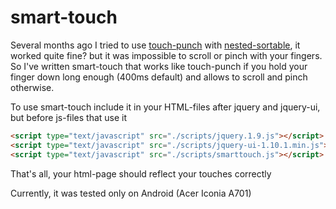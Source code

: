smart-touch
===========


Several months ago I tried to use [touch-punch](https://github.com/furf/jquery-ui-touch-punch/) with [nested-sortable](https://github.com/mjsarfatti/nestedSortable), it worked quite fine? but it was impossible to scroll or pinch with your fingers. So I've written smart-touch that works like touch-punch if you hold your finger down long enough (400ms default) and allows to scroll and pinch otherwise.

To use smart-touch include it in your HTML-files after jquery and jquery-ui, but before js-files that use it

```html
<script type="text/javascript" src="./scripts/jquery.1.9.js"></script> 
<script type="text/javascript" src="./scripts/jquery-ui-1.10.1.min.js"></script> 
<script type="text/javascript" src="./scripts/smarttouch.js"></script>
```

That's all, your html-page should reflect your touches correctly

Currently, it was tested only on Android (Acer Iconia A701)



